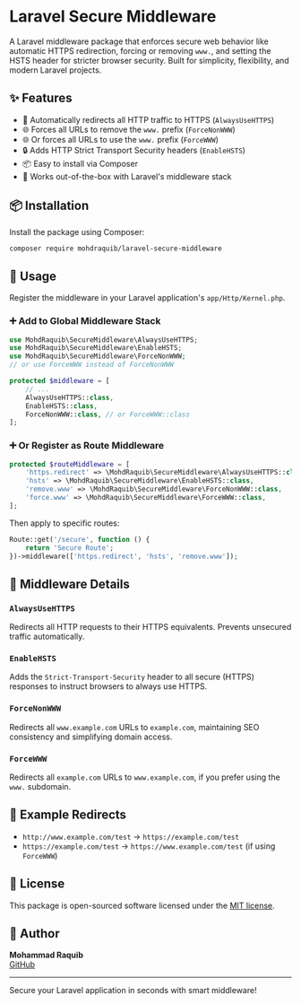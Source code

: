 # Laravel Secure Middleware

A Laravel middleware package that enforces secure web behavior like automatic HTTPS redirection, forcing or removing `www.`, and setting the HSTS header for stricter browser security. Built for simplicity, flexibility, and modern Laravel projects.

## ✨ Features

- 🔐 Automatically redirects all HTTP traffic to HTTPS (`AlwaysUseHTTPS`)
- 🌐 Forces all URLs to remove the `www.` prefix (`ForceNonWWW`)
- 🌐 Or forces all URLs to use the `www.` prefix (`ForceWWW`)
- 🔒 Adds HTTP Strict Transport Security headers (`EnableHSTS`)
- 📦 Easy to install via Composer
- 🚀 Works out-of-the-box with Laravel's middleware stack

## 📦 Installation

Install the package using Composer:

```bash
composer require mohdraquib/laravel-secure-middleware
```

## 🧩 Usage

Register the middleware in your Laravel application's `app/Http/Kernel.php`.

### ➕ Add to Global Middleware Stack

```php
use MohdRaquib\SecureMiddleware\AlwaysUseHTTPS;
use MohdRaquib\SecureMiddleware\EnableHSTS;
use MohdRaquib\SecureMiddleware\ForceNonWWW;
// or use ForceWWW instead of ForceNonWWW

protected $middleware = [
    // ...
    AlwaysUseHTTPS::class,
    EnableHSTS::class,
    ForceNonWWW::class, // or ForceWWW::class
];
```

### ➕ Or Register as Route Middleware

```php
protected $routeMiddleware = [
    'https.redirect' => \MohdRaquib\SecureMiddleware\AlwaysUseHTTPS::class,
    'hsts' => \MohdRaquib\SecureMiddleware\EnableHSTS::class,
    'remove.www' => \MohdRaquib\SecureMiddleware\ForceNonWWW::class,
    'force.www' => \MohdRaquib\SecureMiddleware\ForceWWW::class,
];
```

Then apply to specific routes:

```php
Route::get('/secure', function () {
    return 'Secure Route';
})->middleware(['https.redirect', 'hsts', 'remove.www']);
```

## 🧱 Middleware Details

### `AlwaysUseHTTPS`
Redirects all HTTP requests to their HTTPS equivalents. Prevents unsecured traffic automatically.

### `EnableHSTS`
Adds the `Strict-Transport-Security` header to all secure (HTTPS) responses to instruct browsers to always use HTTPS.

### `ForceNonWWW`
Redirects all `www.example.com` URLs to `example.com`, maintaining SEO consistency and simplifying domain access.

### `ForceWWW`
Redirects all `example.com` URLs to `www.example.com`, if you prefer using the `www.` subdomain.

## 🔄 Example Redirects

- `http://www.example.com/test` → `https://example.com/test`
- `https://example.com/test` → `https://www.example.com/test` (if using `ForceWWW`)

## 📄 License

This package is open-sourced software licensed under the [MIT license](LICENSE).

## 👤 Author

**Mohammad Raquib**  
[GitHub](https://github.com/mohammadraquib)

---

Secure your Laravel application in seconds with smart middleware!
